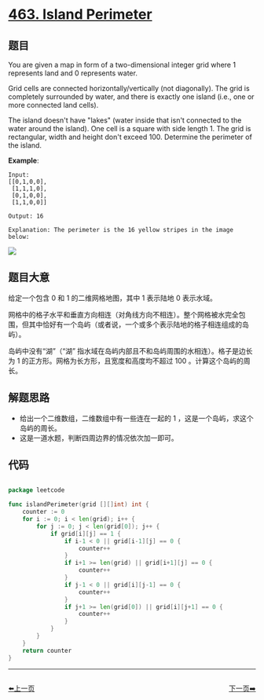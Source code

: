 # [463. Island Perimeter](https://leetcode.com/problems/island-perimeter/)

## 题目

You are given a map in form of a two-dimensional integer grid where 1 represents land and 0 represents water.

Grid cells are connected horizontally/vertically (not diagonally). The grid is completely surrounded by water, and there is exactly one island (i.e., one or more connected land cells).

The island doesn't have "lakes" (water inside that isn't connected to the water around the island). One cell is a square with side length 1. The grid is rectangular, width and height don't exceed 100. Determine the perimeter of the island.

**Example**:

    Input:
    [[0,1,0,0],
     [1,1,1,0],
     [0,1,0,0],
     [1,1,0,0]]
    
    Output: 16
    
    Explanation: The perimeter is the 16 yellow stripes in the image below:

![](https://assets.leetcode-cn.com/aliyun-lc-upload/uploads/2018/10/12/island.png)


## 题目大意

给定一个包含 0 和 1 的二维网格地图，其中 1 表示陆地 0 表示水域。

网格中的格子水平和垂直方向相连（对角线方向不相连）。整个网格被水完全包围，但其中恰好有一个岛屿（或者说，一个或多个表示陆地的格子相连组成的岛屿）。

岛屿中没有“湖”（“湖” 指水域在岛屿内部且不和岛屿周围的水相连）。格子是边长为 1 的正方形。网格为长方形，且宽度和高度均不超过 100 。计算这个岛屿的周长。



## 解题思路

- 给出一个二维数组，二维数组中有一些连在一起的 1 ，这是一个岛屿，求这个岛屿的周长。
- 这是一道水题，判断四周边界的情况依次加一即可。


## 代码

```go

package leetcode

func islandPerimeter(grid [][]int) int {
	counter := 0
	for i := 0; i < len(grid); i++ {
		for j := 0; j < len(grid[0]); j++ {
			if grid[i][j] == 1 {
				if i-1 < 0 || grid[i-1][j] == 0 {
					counter++
				}
				if i+1 >= len(grid) || grid[i+1][j] == 0 {
					counter++
				}
				if j-1 < 0 || grid[i][j-1] == 0 {
					counter++
				}
				if j+1 >= len(grid[0]) || grid[i][j+1] == 0 {
					counter++
				}
			}
		}
	}
	return counter
}

```
----------------------------------------------
<div style="display: flex;justify-content: space-between;align-items: center;">
<p><a href="https://books.halfrost.com/leetcode/ChapterFour/0461.Hamming-Distance/">⬅️上一页</a></p>
<p><a href="https://books.halfrost.com/leetcode/ChapterFour/0470.Implement-Rand10-Using-Rand7/">下一页➡️</a></p>
</div>

